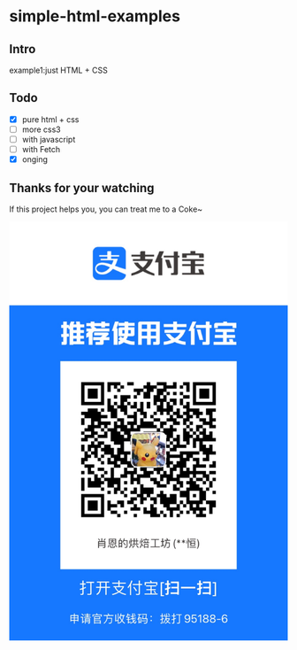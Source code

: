# simple-html-examples

## Intro

example1:just HTML + CSS 

## Todo

* [x] pure html + css
* [ ] more css3
* [ ] with javascript
* [ ] with Fetch
* [x] onging

## Thanks for your watching

If this project helps you, you can treat me to a Coke~

![ali](./alipay.jpg)
